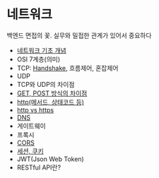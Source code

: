 # 네트워크
백엔드 면접의 꽃. 실무와 밀접한 관계가 있어서 중요하다

- [네트워크 기초 개념](https://github.com/AucSuSu/CS-study/blob/main/Network/network_basic.md)
- OSI 7계층(의미)
- TCP: [Handshake](https://github.com/AucSuSu/CS-study/blob/main/Network/network_tcp_3wayhandshaking.md), 흐름제어, 혼잡제어
- UDP
- TCP와 UDP의 차이점
- [GET, POST 방식의 차이점](https://github.com/AucSuSu/CS-study/blob/main/Network/network_get&post.md)
- [http(메서드, 상태코드 등)](https://github.com/AucSuSu/CS-study/blob/main/Network/network_http_https.md)
- [http vs https](https://github.com/AucSuSu/CS-study/blob/main/Network/network_http_https.md)
- [DNS](https://github.com/AucSuSu/CS-study/blob/main/Network/network_DNS.md)
- 게이트웨이
- 프록시
- [CORS](https://github.com/AucSuSu/CS-study/blob/main/Network/netword_cors.md)
- [세션, 쿠키](https://github.com/AucSuSu/CS-study/blob/main/Network/network_cookie%20%26%20session.md)
- JWT(Json Web Token)
- RESTful API란?
